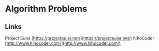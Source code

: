 Algorithm Problems
======

Links
------
Project Euler [https://projecteuler.net/](https://projecteuler.net/)
hihoCoder [http://www.hihocoder.com/](http://www.hihocoder.com/)
